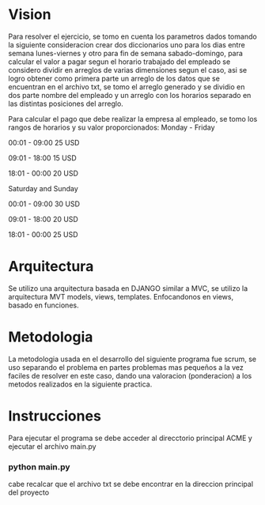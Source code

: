 # Vision 
Para resolver el ejercicio, se tomo en cuenta los parametros dados tomando la siguiente consideracion crear dos diccionarios uno para los dias entre semana lunes-viernes y otro para fin de semana sabado-domingo, para calcular el valor a pagar segun el horario trabajado del empleado se considero dividir en arreglos de varias dimensiones segun el caso, asi se logro obtener como primera parte un arreglo de los datos que se encuentran en el archivo txt, se tomo el arreglo generado y se dividio en dos parte nombre del empleado y un arreglo con los horarios separado en las distintas posiciones del arreglo.

Para calcular el pago que debe realizar la empresa al empleado, se tomo los rangos de horarios y su valor proporcionados:
Monday - Friday

00:01 - 09:00 25 USD

09:01 - 18:00 15 USD

18:01 - 00:00 20 USD

Saturday and Sunday

00:01 - 09:00 30 USD

09:01 - 18:00 20 USD

18:01 - 00:00 25 USD


# Arquitectura
Se utilizo una arquitectura basada en DJANGO similar a MVC, se utilizo la arquitectura MVT models, views, templates.
Enfocandonos en views, basado en funciones.


# Metodologia
La metodologia usada en el desarrollo del siguiente programa fue scrum, se uso separando el problema en partes problemas mas pequeños a la vez faciles de resolver
en este caso, dando una valoracion (ponderacion) a los metodos realizados en la siguiente practica.


# Instrucciones
Para ejecutar el programa se debe acceder al direcctorio principal ACME y ejecutar el archivo main.py
  ### python main.py
cabe recalcar que el archivo txt se debe encontrar en la direccion principal del proyecto 



